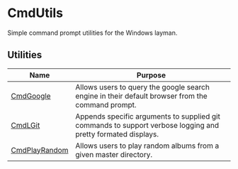 # CmdUtils

Simple command prompt utilities for the Windows layman.

## Utilities
| Name | Purpose |
| --- | --- |
| [CmdGoogle](https://www.github.com/starflash-studios/CmdGoogle) | Allows users to query the google search engine in their default browser from the command prompt. |
| [CmdLGit](https://www.github.com/starflash-studios/CmdLgit) | Appends specific arguments to supplied git commands to support verbose logging and pretty formated displays. |
| [CmdPlayRandom](https://www.github.com/starflash-studios/CmdPlayRandom) | Allows users to play random albums from a given master directory. |